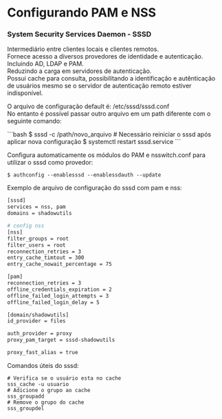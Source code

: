 # Configurando PAM e NSS

### System Security Services Daemon - SSSD
<p>
Intermediário entre clientes locais e clientes remotos.<br />
Fornece acesso a diversos provedores de identidade e autenticação. Incluindo AD, LDAP e PAM.<br />
Reduzindo a carga em servidores de autenticação.<br />
Possui cache para consulta, possibilitando a identificação e autênticação de usuários mesmo se o servidor de autenticação remoto estiver indisponível.

O arquivo de configuração default é: /etc/sssd/sssd.conf<br />
No entanto é possível passar outro arquivo em um path diferente com o seguinte comando:
</p>
```bash
$ sssd -c /path/novo_arquivo
# Necessário reiniciar o sssd após aplicar nova configuração
$ systemctl restart sssd.service
```

Configura automaticamente os módulos do PAM e nsswitch.conf para utilizar o sssd como provedor:
```
$ authconfig --enablesssd --enablessdauth --update
```

Exemplo de arquivo de configuração do sssd com pam e nss:
```sh
[sssd]
services = nss, pam
domains = shadowutils

# config nss
[nss]
filter_groups = root
filter_users = root
reconnection_retries = 3
entry_cache_timtout = 300
entry_cache_nowait_percentage = 75

[pam]
reconnection_retries = 3
offline_credentials_expiration = 2
offline_failed_login_attempts = 3
offline_failed_login_delay = 5

[domain/shadowutils]
id_provider = files

auth_provider = proxy
proxy_pam_target = sssd-shadowutils

proxy_fast_alias = true
```

Comandos úteis do sssd:
```
# Verifica se o usuário esta no cache
sss_cache -u usuario
# Adicione o grupo ao cache
sss_groupadd
# Remove o grupo do cache
sss_groupdel
```
